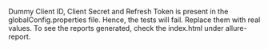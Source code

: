 Dummy Client ID, Client Secret and Refresh Token is present in the globalConfig.properties file. Hence, the tests will fail. Replace them with real values.
To see the reports generated, check the index.html under allure-report.
